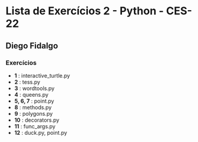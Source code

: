 # Lista de Exercícios 2 - Python - CES-22
## Diego Fidalgo

### Exercícios
* **1**       : interactive_turtle.py
* **2**       : tess.py
* **3**       : wordtools.py
* **4**       : queens.py
* **5, 6, 7** : point.py
* **8**       : methods.py
* **9**       : polygons.py
* **10**      : decorators.py
* **11**      : func_args.py
* **12**      : duck.py, point.py
